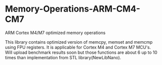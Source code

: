 # Memory-Operations-ARM-CM4-CM7
ARM Cortex M4/M7 optimized memory operations

This library contains optimized version of memcpy, memset and memcmp using FPU registers. It is applicable for Cortex M4 and Cortex M7 MCU's.
Will upload benchmark results soon but those functions are about 6 up to 10 times than implementation from STL library(NewLibNano).
